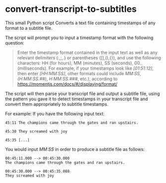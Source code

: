 # convert-transcript-to-subtitles

This small Python script Converts a text file containing timestamps of any format to a subtitle file.

The script will prompt you to input a timestamp format with the following question:

> Enter the timestamp format contained in the input text as well as any relevant delimiters (:,;,.) or parentheses ([],(),{}), and use the following characters: HH (for hours), MM (minutes), SS (seconds), 00.. (milliseconds). For example, if your timestamps look like *[01:51:12]*, then enter *[HH:MM:SS]*, other formats could include *MM:SS*, *(H:MM:SS.##)*, *H:MM:SS.###*, etc.), according to https://momentjs.com/docs/#/displaying/format/

The script will then parse your transcript file and output a subtitle file, using the pattern you gave it to detect timestamps in your transcript file and convert them appropriately to subtitle timestamps.

For example:
If you have the following input text:
```
45:11 The champions came through the gates and ran upstairs.

45:30 They screamed with joy

45:35 [...]
```
You would input *MM:SS* in order to produce a subtitle file as follows:

```
00:45:11.000 --> 00:45:30.000
The champions came through the gates and ran upstairs. 

00:45:30.000 --> 00:45:35.088
They screamed with joy
```


